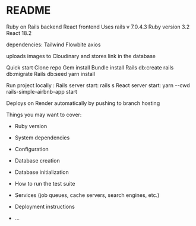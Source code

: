 # README

Ruby on Rails backend 
React frontend
Uses rails v 7.0.4.3
Ruby version 3.2
React 18.2

dependencies:
Tailwind
Flowbite
axios

uploads images to Cloudinary and stores link in the database

Quick start
Clone repo
Gem install 
Bundle install
Rails db:create
rails db:migrate
Rails db:seed
yarn install


Run project locally :
Rails server start: rails s
React server start: yarn --cwd rails-simple-airbnb-app start

Deploys on Render automatically by pushing to branch hosting 






Things you may want to cover:

* Ruby version

* System dependencies

* Configuration

* Database creation

* Database initialization

* How to run the test suite

* Services (job queues, cache servers, search engines, etc.)

* Deployment instructions

* ...

